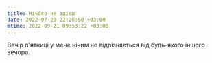 ```yaml
---
title: Нічо́го не вдієш
date: 2022-07-29 22:26:50 +03:00
mtime: 2022-09-21 09:53:22 +03:00
---
```


Вечір п'ятниці у мене нічим не відрізняється від будь-якого іншого вечора.
